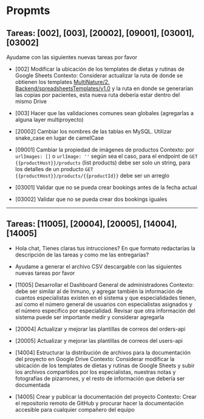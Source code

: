 # Propmts

## Tareas: [002], [003], [20002], [09001], [03001], [03002]

Ayudame con las siguientes nuevas tareas por favor

* [002] Modificar la ubicación de los templates de dietas y rutinas de Google Sheets
Contexto: Considerar actualizar la ruta de donde se obtienen los templates [MultiNature/2. Backend/spreadsheetsTemplates/v1.0](https://drive.google.com/drive/folders/1k8ewAPPuL3iLdtA_D-K657mLd6s_fZ8F?hl=es) y la ruta en donde se generarían las copias por pacientes, esta nueva ruta debería estar dentro del mismo Drive

* [003] Hacer que las validaciones comunes sean globales (agregarlas a alguna layer multiproyecto)

* [20002] Cambiar los nombres de las tablas en MySQL. Utilizar snake_case en lugar de camelCase

* [09001] Cambiar la propiedad de imágenes de productos
Contexto: por ```urlImages: []``` o ```urlImage: ''``` según sea el caso, para el endpoint de ```GET {{productHost}}/products``` (list products) debe ser solo un string, para los detalles de un producto ```GET {{productHost}}/products/{{productId}}``` debe ser un arreglo

* [03001] Validar que no se pueda crear bookings antes de la fecha actual

* [03002] Validar que no se pueda crear dos bookings iguales

---

## Tareas: [11005], [20004], [20005], [14004], [14005]

- Hola chat, Tienes claras tus intrucciones? En que formato redactarías la descripción de las tareas y como me las entregarías?
  
- Ayudame a generar el archivo CSV descargable con las siguientes nuevas tareas por favor

* [11005] Desarrollar el Dashboard General de administradores
Contexto: debe ser similar al de Inmuno, y agregar también la información de cuantos especialistas existen en el sistema y que especialidades tienen, así como el número general de usuarios con especialistas asignados y el número especifico por especialidad. Revisar que otra información del sistema puede ser importante medir y considerar agregarla

* [20004] Actualizar y mejorar las plantillas de correos del orders-api
  
* [20005] Actualizar y mejorar las plantillas de correos del users-api

* [14004] Estructurar la distribución de archivos para la documentación del proyecto en Google Drive
Contexto: Considerar modificar la ubicación de los templates de dietas y rutinas de Google Sheets y subir los archivos compartidos por los especialistas, nuestras notas y fotografías de pizarrones, y el resto de información que debería ser documentada

* [14005] Crear y publicar la documentación del proyecto
Contexto: Crear el repositorio remoto de GitHub y procurar hacer la documentación accesible para cualquier compañero del equipo
